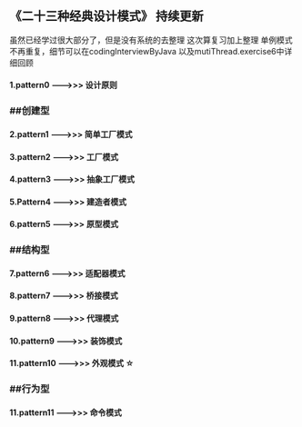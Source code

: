 ## 《二十三种经典设计模式》      持续更新

虽然已经学过很大部分了，但是没有系统的去整理
这次算复习加上整理
单例模式不再重复，细节可以在codingInterviewByJava
以及mutiThread.exercise6中详细回顾

#### 1.pattern0 --->>> 设计原则

### ##创建型
#### 2.pattern1 --->>> 简单工厂模式
#### 3.pattern2 --->>> 工厂模式
#### 4.pattern3 --->>> 抽象工厂模式
#### 5.Pattern4 --->>> 建造者模式
#### 6.pattern5 --->>> 原型模式

### ##结构型
#### 7.pattern6 --->>> 适配器模式
#### 8.pattern7 --->>> 桥接模式
#### 9.pattern8 --->>> 代理模式
#### 10.pattern9 --->>> 装饰模式
#### 11.pattern10 --->>> 外观模式 ☆

### ##行为型
#### 11.pattern11 --->>> 命令模式